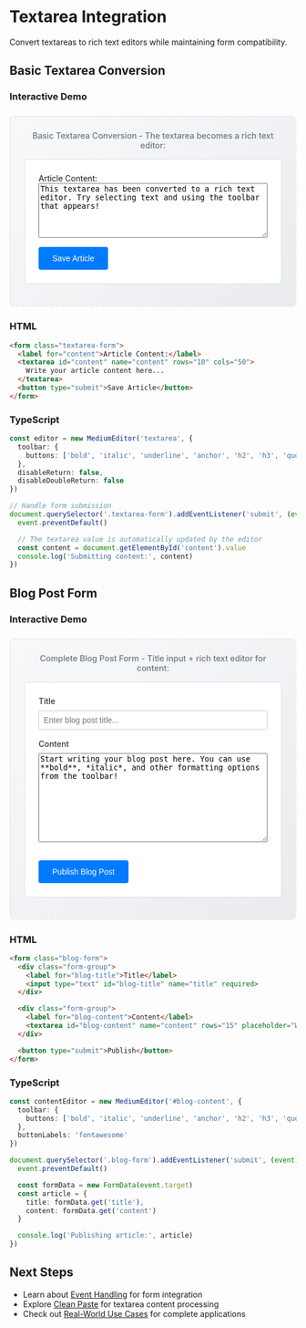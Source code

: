 # Textarea Integration

Convert textareas to rich text editors while maintaining form compatibility.

## Basic Textarea Conversion

### Interactive Demo

<div class="demo-container">
  <div class="demo-label">Basic Textarea Conversion - The textarea becomes a rich text editor:</div>
  <form class="demo-textarea-form">
    <label for="demo-content">Article Content:</label>
    <textarea id="demo-content" name="content" rows="6" cols="50" placeholder="Write your article content here...">This textarea has been converted to a rich text editor. Try selecting text and using the toolbar that appears!</textarea>
    <button type="submit">Save Article</button>
    <div class="form-output" id="demo-form-output"></div>
  </form>
</div>

### HTML
```html
<form class="textarea-form">
  <label for="content">Article Content:</label>
  <textarea id="content" name="content" rows="10" cols="50">
    Write your article content here...
  </textarea>
  <button type="submit">Save Article</button>
</form>
```

### TypeScript
```typescript
const editor = new MediumEditor('textarea', {
  toolbar: {
    buttons: ['bold', 'italic', 'underline', 'anchor', 'h2', 'h3', 'quote']
  },
  disableReturn: false,
  disableDoubleReturn: false
})

// Handle form submission
document.querySelector('.textarea-form').addEventListener('submit', (event) => {
  event.preventDefault()

  // The textarea value is automatically updated by the editor
  const content = document.getElementById('content').value
  console.log('Submitting content:', content)
})
```

## Blog Post Form

### Interactive Demo

<div class="demo-container">
  <div class="demo-label">Complete Blog Post Form - Title input + rich text editor for content:</div>
  <form class="demo-blog-form">
    <div class="form-group">
      <label for="demo-blog-title">Title</label>
      <input type="text" id="demo-blog-title" name="title" placeholder="Enter blog post title..." required>
    </div>
    <div class="form-group">
      <label for="demo-blog-content">Content</label>
      <textarea id="demo-blog-content" name="content" rows="10" placeholder="Write your blog post...">Start writing your blog post here. You can use **bold**, *italic*, and other formatting options from the toolbar!</textarea>
    </div>
    <button type="submit">Publish Blog Post</button>
    <div class="form-output" id="demo-blog-output"></div>
  </form>
</div>

### HTML
```html
<form class="blog-form">
  <div class="form-group">
    <label for="blog-title">Title</label>
    <input type="text" id="blog-title" name="title" required>
  </div>

  <div class="form-group">
    <label for="blog-content">Content</label>
    <textarea id="blog-content" name="content" rows="15" placeholder="Write your blog post..."></textarea>
  </div>

  <button type="submit">Publish</button>
</form>
```

### TypeScript
```typescript
const contentEditor = new MediumEditor('#blog-content', {
  toolbar: {
    buttons: ['bold', 'italic', 'underline', 'anchor', 'h2', 'h3', 'quote']
  },
  buttonLabels: 'fontawesome'
})

document.querySelector('.blog-form').addEventListener('submit', (event) => {
  event.preventDefault()

  const formData = new FormData(event.target)
  const article = {
    title: formData.get('title'),
    content: formData.get('content')
  }

  console.log('Publishing article:', article)
})
```

## Next Steps

- Learn about [Event Handling](/examples/events) for form integration
- Explore [Clean Paste](/examples/paste) for textarea content processing
- Check out [Real-World Use Cases](/examples/real-world) for complete applications

<script>
// Simplified demo implementation for textarea integration
class DemoMediumEditor {
  constructor(selector, options = {}) {
    this.elements = typeof selector === 'string'
      ? Array.from(document.querySelectorAll(selector))
      : [selector]
    this.options = options
    this.listeners = new Map()
    this.originalElements = new Map()
    this.init()
  }

  init() {
    this.elements.forEach(element => {
      if (element.tagName === 'TEXTAREA') {
        this.convertTextarea(element)
      } else {
        this.initElement(element)
      }
    })
  }

  convertTextarea(textarea) {
    // Store original textarea
    this.originalElements.set(textarea, textarea)

    // Create contenteditable div
    const editor = document.createElement('div')
    editor.contentEditable = 'true'
    editor.classList.add('medium-editor-element', 'medium-editor-textarea')
    editor.innerHTML = textarea.value || textarea.textContent || ''

    // Style the editor to look like the textarea
    const textareaStyle = window.getComputedStyle(textarea)
    editor.style.minHeight = textareaStyle.height
    editor.style.width = textareaStyle.width
    editor.style.padding = '8px'
    editor.style.border = '1px solid #ccc'
    editor.style.borderRadius = '4px'
    editor.style.fontSize = '14px'
    editor.style.fontFamily = textareaStyle.fontFamily
    editor.style.lineHeight = '1.5'
    editor.style.backgroundColor = '#fff'

    // Hide original textarea but keep it in the form
    textarea.style.display = 'none'

    // Insert editor after textarea
    textarea.parentNode.insertBefore(editor, textarea.nextSibling)

    // Sync content back to textarea on input
    editor.addEventListener('input', () => {
      textarea.value = editor.innerHTML
      this.trigger('editableInput', null, editor)
    })

    // Add to elements array
    this.elements.push(editor)

    // Add simple toolbar on selection
    this.addSimpleToolbar(editor)
  }

  initElement(element) {
    if (!element.hasAttribute('contenteditable')) {
      element.contentEditable = 'true'
    }
    element.classList.add('medium-editor-element')

    element.addEventListener('input', (e) => {
      this.trigger('editableInput', e, element)
    })

    this.addSimpleToolbar(element)
  }

  addSimpleToolbar(element) {
    let toolbar = null

    const showToolbar = () => {
      if (toolbar) return

      toolbar = document.createElement('div')
      toolbar.className = 'demo-simple-toolbar'
      toolbar.innerHTML = `
        <button type="button" data-action="bold"><b>B</b></button>
        <button type="button" data-action="italic"><i>I</i></button>
        <button type="button" data-action="underline"><u>U</u></button>
      `
      toolbar.style.cssText = `
        position: absolute;
        background: #333;
        color: white;
        padding: 4px;
        border-radius: 4px;
        z-index: 1000;
        display: flex;
        gap: 4px;
      `

      // Style buttons
      toolbar.querySelectorAll('button').forEach(btn => {
        btn.style.cssText = `
          background: transparent;
          border: 1px solid #555;
          color: white;
          padding: 4px 8px;
          border-radius: 2px;
          cursor: pointer;
          font-size: 12px;
        `
        btn.addEventListener('mousedown', (e) => {
          e.preventDefault()
          const action = btn.dataset.action
          document.execCommand(action, false, null)
        })
        btn.addEventListener('mouseover', () => {
          btn.style.backgroundColor = '#555'
        })
        btn.addEventListener('mouseout', () => {
          btn.style.backgroundColor = 'transparent'
        })
      })

      document.body.appendChild(toolbar)
    }

    const hideToolbar = () => {
      if (toolbar) {
        toolbar.remove()
        toolbar = null
      }
    }

    const positionToolbar = () => {
      if (!toolbar) return

      const selection = window.getSelection()
      if (selection.rangeCount > 0) {
        const range = selection.getRangeAt(0)
        const rect = range.getBoundingClientRect()

        if (rect.width > 0) {
          toolbar.style.left = `${rect.left + window.scrollX}px`
          toolbar.style.top = `${rect.top + window.scrollY - 40}px`
        }
      }
    }

    element.addEventListener('mouseup', () => {
      setTimeout(() => {
        const selection = window.getSelection()
        if (selection.toString().length > 0) {
          showToolbar()
          positionToolbar()
        } else {
          hideToolbar()
        }
      }, 10)
    })

    element.addEventListener('keyup', () => {
      setTimeout(() => {
        const selection = window.getSelection()
        if (selection.toString().length > 0) {
          showToolbar()
          positionToolbar()
        } else {
          hideToolbar()
        }
      }, 10)
    })

    document.addEventListener('mousedown', (e) => {
      if (!element.contains(e.target) && (!toolbar || !toolbar.contains(e.target))) {
        hideToolbar()
      }
    })
  }

  subscribe(eventName, callback) {
    if (!this.listeners.has(eventName)) {
      this.listeners.set(eventName, [])
    }
    this.listeners.get(eventName).push(callback)
  }

  trigger(eventName, event, element) {
    const callbacks = this.listeners.get(eventName) || []
    callbacks.forEach(callback => callback(event, element))
  }
}

// Initialize demos when page loads
let retryCount = 0
const maxRetries = 50

function waitForElements() {
  const basicTextarea = document.getElementById('demo-content')
  const blogTextarea = document.getElementById('demo-blog-content')

  if (basicTextarea || blogTextarea) {
    initializeTextareaDemos()
  } else if (retryCount < maxRetries) {
    retryCount++
    setTimeout(waitForElements, 100)
  }
}

function initializeTextareaDemos() {
  // Basic textarea demo
  const basicTextarea = document.getElementById('demo-content')
  if (basicTextarea) {
    const basicEditor = new DemoMediumEditor(basicTextarea, {
      toolbar: {
        buttons: ['bold', 'italic', 'underline']
      }
    })

    // Handle form submission
    const form = document.querySelector('.demo-textarea-form')
    const output = document.getElementById('demo-form-output')

    form.addEventListener('submit', (event) => {
      event.preventDefault()
      const formData = new FormData(form)
      const content = formData.get('content')

      output.innerHTML = `
        <h4>Form submitted with content:</h4>
        <div class="content-preview">${content}</div>
      `
      output.style.display = 'block'
    })
  }

  // Blog post demo
  const blogTextarea = document.getElementById('demo-blog-content')
  if (blogTextarea) {
    const blogEditor = new DemoMediumEditor(blogTextarea, {
      toolbar: {
        buttons: ['bold', 'italic', 'underline']
      }
    })

    // Handle blog form submission
    const blogForm = document.querySelector('.demo-blog-form')
    const blogOutput = document.getElementById('demo-blog-output')

    blogForm.addEventListener('submit', (event) => {
      event.preventDefault()
      const formData = new FormData(blogForm)
      const title = formData.get('title')
      const content = formData.get('content')

      if (!title.trim()) {
        alert('Please enter a title')
        return
      }

      blogOutput.innerHTML = `
        <h4>Blog post published:</h4>
        <div class="article-preview">
          <h3>${title}</h3>
          <div class="content">${content}</div>
        </div>
      `
      blogOutput.style.display = 'block'
    })
  }
}

// Start initialization
if (document.readyState === 'loading') {
  document.addEventListener('DOMContentLoaded', waitForElements)
} else {
  waitForElements()
}
</script>

<style>
.demo-container {
  border: 2px dashed #e9ecef;
  border-radius: 8px;
  padding: 1.5rem;
  margin: 1.5rem 0;
  background: linear-gradient(135deg, #f8f9fa 0%, #e9ecef 100%);
}

.demo-label {
  font-size: 0.9rem;
  color: #6c757d;
  margin-bottom: 1rem;
  font-weight: 500;
  text-align: center;
}

.demo-textarea-form,
.demo-blog-form {
  background: white;
  padding: 1.5rem;
  border-radius: 6px;
  border: 1px solid #dee2e6;
  font-family: -apple-system, BlinkMacSystemFont, 'Segoe UI', Roboto, sans-serif;
}

.form-group {
  margin-bottom: 1rem;
}

.form-group label {
  display: block;
  margin-bottom: 0.5rem;
  font-weight: 500;
  color: #333;
}

.form-group input[type="text"] {
  width: 100%;
  padding: 0.5rem;
  border: 1px solid #ccc;
  border-radius: 4px;
  font-size: 14px;
}

.demo-textarea-form textarea,
.demo-blog-form textarea {
  width: 100%;
  margin-bottom: 1rem;
  resize: vertical;
}

.demo-textarea-form button,
.demo-blog-form button {
  background: #007bff;
  color: white;
  border: none;
  padding: 0.75rem 1.5rem;
  border-radius: 4px;
  cursor: pointer;
  font-size: 14px;
  font-weight: 500;
}

.demo-textarea-form button:hover,
.demo-blog-form button:hover {
  background: #0056b3;
}

.form-output {
  display: none;
  margin-top: 1rem;
  padding: 1rem;
  background: #f8f9fa;
  border-radius: 4px;
  border: 1px solid #dee2e6;
}

.form-output h4 {
  margin: 0 0 0.5rem 0;
  color: #333;
  font-size: 16px;
}

.content-preview,
.article-preview .content {
  background: white;
  padding: 1rem;
  border-radius: 4px;
  border: 1px solid #dee2e6;
  margin-top: 0.5rem;
  line-height: 1.6;
}

.article-preview h3 {
  margin: 0 0 1rem 0;
  color: #333;
  font-size: 20px;
}

.medium-editor-textarea {
  outline: none;
}

.medium-editor-textarea:focus {
  border-color: #007bff !important;
  box-shadow: 0 0 0 0.2rem rgba(0, 123, 255, 0.25);
}

/* Toolbar styles */
.demo-simple-toolbar {
  font-family: -apple-system, BlinkMacSystemFont, 'Segoe UI', Roboto, sans-serif;
}
</style>
